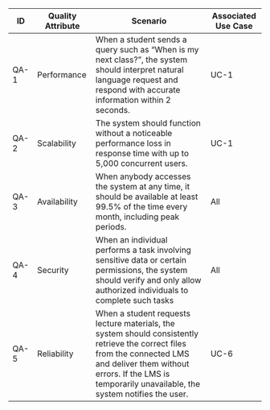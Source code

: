 | ID | Quality Attribute | Scenario | Associated Use Case |
| -- | ----------------- | -------- | ------------------- |
| QA-1 | Performance | When a student sends a query such as “When is my next class?”, the system should interpret natural language request and respond with accurate information within 2 seconds. | UC-1 |
| QA-2 | Scalability | The system should function without a noticeable performance loss in response time with up to 5,000 concurrent users. | UC-1 |
| QA-3 | Availability | When anybody accesses the system at any time, it should be available at least 99.5% of the time every month, including peak periods. | All |
| QA-4 | Security | When an individual performs a task involving sensitive data or certain permissions, the system should verify and only allow authorized individuals to complete such tasks | All |
| QA-5 | Reliability | When a student requests lecture materials, the system should consistently retrieve the correct files from the connected LMS and deliver them without errors. If the LMS is temporarily unavailable, the system notifies the user.| UC-6 |
